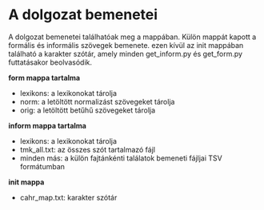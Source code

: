 # A dolgozat bemenetei

A dolgozat bemenetei találhatóak meg a mappában. Külön mappát kapott a formális és informális szövegek bemenete. ezen kívül az init mappában található a karakter szótár, amely minden get_inform.py és get_form.py futtatásakor beolvasódik.

**form mappa tartalma**
- lexikons: a lexikonokat tárolja
- norm: a letöltött normalizást szövegeket tárolja
- orig: a letöltött betűhű szövegeket tárolja

**inform mappa tartalma**
- lexikons: a lexikonokat tárolja
- tmk_all.txt: az összes szót tartalmazó fájl
- minden más: a külön fajtánkénti találatok bemeneti fájljai TSV formátumban

**init mappa**
- cahr_map.txt: karakter szótár
